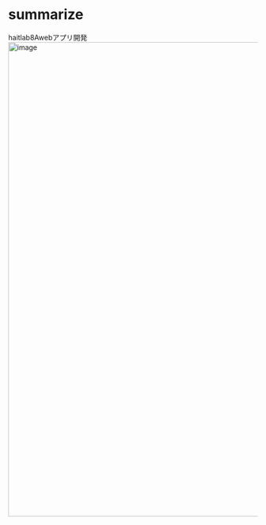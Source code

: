 # summarize
haitlab8Awebアプリ開発
<img width="960" alt="image" src="https://user-images.githubusercontent.com/97184603/221422096-b12e4669-bb88-439e-aad8-bcf1d81999b0.png">
